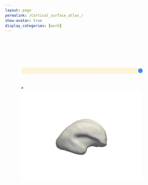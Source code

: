 ```yaml
---
layout: page
permalink: /Cortical_surface_atlas_/
show-avatar: true
display_categories: [work]
---
```


<html>
<style> 
.rangeslider {
  width: 400px;
  margin: 0 auto;
}
.myslider {
  -webkit-appearance: none;
  background: #FCF3CF;
  width: 100%;
  height: 20px;
  opacity: 0.8;
  margin-top: 100px;
}
 .slider::-webkit-slider-thumb {
  -webkit-appearance: none;
  appearance: none;
  width: 23px;
  height: 24px;
  border: 0;
  cursor: pointer;
}
.slider::-moz-range-thumb {
  width: 23px;
  height: 25px;
  border: 0;
  cursor: pointer;
} 
.myslider:hover {
  opacity: 1;
}
.image {
  position: relative;
  width: 400px;
  margin: 0 auto;
}
.image>img {
  position: absolute;
  display: none;
}
.image>img.visible,
.image>img:first-child {
  display: block;
}
.sliderOutput>div {
  margin: 5px;
  width: 120px;
  display: inline-block;
  vertical-align: top;
  text-align: center;
}
.sliderOutput h6,
.sliderOutput p {
  margin: 5px;
}
</style> 
<body>
<div class="rangeslider">
    <input type="range" min="1" max="3" value="3" class="myslider" id="sliderRange">
</div>

<br>
<br>
<div class="image mt-3 mb-3" id="sliderImages">>
    <img src="/assets/atlas/inner_cortical_surface/GeodesicRegression__GeodesicFlow__img__component_0__tp_0__age_20.00_smooth_300_.png">
    <img src="/assets/atlas/inner_cortical_surface/GeodesicRegression__GeodesicFlow__img__component_0__tp_0__age_20.10_smooth_300_.png">
    <img src="/assets/atlas/inner_cortical_surface/GeodesicRegression__GeodesicFlow__img__component_0__tp_0__age_25.20_smooth_300_.png">
</div>

<script> 

  var fs = require('fs');
var files = fs.readdirSync('/assets/atlas/inner_cortical_surface/');
  document.getElementById("demo").innerHTML = files; 
  document.write(files);

//var list = function(files) {
  //for (var prop in files) {
    //document.write(prop);
    //document.getElementById('aaron-family').innerHTML += '<li>' + prop + '</li>';
  //}};
      
  var rangeslider = document.getElementById("sliderRange"); // get slider value
  var images = document.getElementById("sliderImages"); // get images listed above

  rangeslider.addEventListener('input', function() {
    for (var i = 0; i < images.children.length; i++) {
      images.children[i].style.display = 'none';
    }
    i = Number(this.value) - 1;
    images.children[i].style.display = 'block';
  });
</script> 
<br>
<br>
<br>
</body>
</html>


